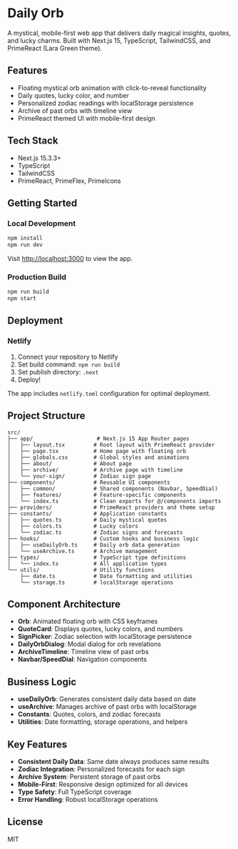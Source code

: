 # Daily Orb

A mystical, mobile-first web app that delivers daily magical insights, quotes, and lucky charms. Built with Next.js 15, TypeScript, TailwindCSS, and PrimeReact (Lara Green theme).

## Features

- Floating mystical orb animation with click-to-reveal functionality
- Daily quotes, lucky color, and number
- Personalized zodiac readings with localStorage persistence
- Archive of past orbs with timeline view
- PrimeReact themed UI with mobile-first design

## Tech Stack

- Next.js 15.3.3+
- TypeScript
- TailwindCSS
- PrimeReact, PrimeFlex, PrimeIcons

## Getting Started

### Local Development

```bash
npm install
npm run dev
```

Visit [http://localhost:3000](http://localhost:3000) to view the app.

### Production Build

```bash
npm run build
npm start
```

## Deployment

### Netlify

1. Connect your repository to Netlify
2. Set build command: `npm run build`
3. Set publish directory: `.next`
4. Deploy!

The app includes `netlify.toml` configuration for optimal deployment.

## Project Structure

```
src/
├── app/                    # Next.js 15 App Router pages
│   ├── layout.tsx         # Root layout with PrimeReact provider
│   ├── page.tsx           # Home page with floating orb
│   ├── globals.css        # Global styles and animations
│   ├── about/             # About page
│   ├── archive/           # Archive page with timeline
│   └── your-sign/         # Zodiac sign page
├── components/            # Reusable UI components
│   ├── common/            # Shared components (Navbar, SpeedDial)
│   ├── features/          # Feature-specific components
│   └── index.ts           # Clean exports for @/components imports
├── providers/             # PrimeReact providers and theme setup
├── constants/             # Application constants
│   ├── quotes.ts          # Daily mystical quotes
│   ├── colors.ts          # Lucky colors
│   └── zodiac.ts          # Zodiac signs and forecasts
├── hooks/                 # Custom hooks and business logic
│   ├── useDailyOrb.ts     # Daily orb data generation
│   └── useArchive.ts      # Archive management
├── types/                 # TypeScript type definitions
│   └── index.ts           # All application types
└── utils/                 # Utility functions
    ├── date.ts            # Date formatting and utilities
    └── storage.ts         # localStorage operations
```

## Component Architecture

- **Orb**: Animated floating orb with CSS keyframes
- **QuoteCard**: Displays quotes, lucky colors, and numbers
- **SignPicker**: Zodiac selection with localStorage persistence
- **DailyOrbDialog**: Modal dialog for orb revelations
- **ArchiveTimeline**: Timeline view of past orbs
- **Navbar/SpeedDial**: Navigation components

## Business Logic

- **useDailyOrb**: Generates consistent daily data based on date
- **useArchive**: Manages archive of past orbs with localStorage
- **Constants**: Quotes, colors, and zodiac forecasts
- **Utilities**: Date formatting, storage operations, and helpers

## Key Features

- **Consistent Daily Data**: Same date always produces same results
- **Zodiac Integration**: Personalized forecasts for each sign
- **Archive System**: Persistent storage of past orbs
- **Mobile-First**: Responsive design optimized for all devices
- **Type Safety**: Full TypeScript coverage
- **Error Handling**: Robust localStorage operations

## License

MIT

